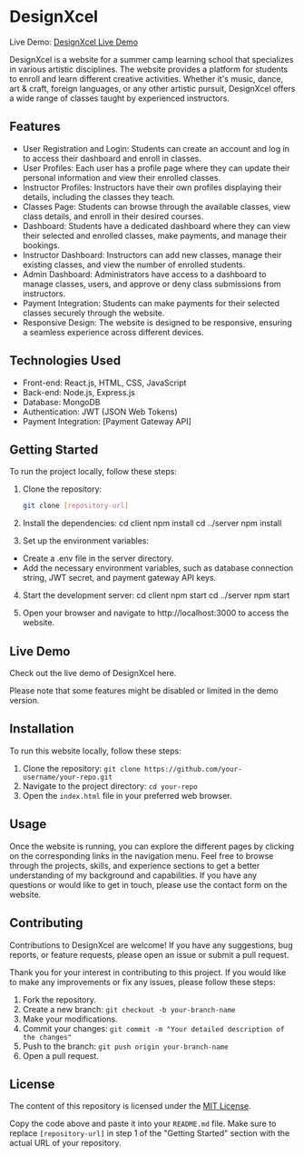 # DesignXcel

Live Demo: [DesignXcel Live Demo](https://designxcel.com)

DesignXcel is a website for a summer camp learning school that specializes in various artistic disciplines. The website provides a platform for students to enroll and learn different creative activities. Whether it's music, dance, art & craft, foreign languages, or any other artistic pursuit, DesignXcel offers a wide range of classes taught by experienced instructors.

## Features

- User Registration and Login: Students can create an account and log in to access their dashboard and enroll in classes.
- User Profiles: Each user has a profile page where they can update their personal information and view their enrolled classes.
- Instructor Profiles: Instructors have their own profiles displaying their details, including the classes they teach.
- Classes Page: Students can browse through the available classes, view class details, and enroll in their desired courses.
- Dashboard: Students have a dedicated dashboard where they can view their selected and enrolled classes, make payments, and manage their bookings.
- Instructor Dashboard: Instructors can add new classes, manage their existing classes, and view the number of enrolled students.
- Admin Dashboard: Administrators have access to a dashboard to manage classes, users, and approve or deny class submissions from instructors.
- Payment Integration: Students can make payments for their selected classes securely through the website.
- Responsive Design: The website is designed to be responsive, ensuring a seamless experience across different devices.

## Technologies Used

- Front-end: React.js, HTML, CSS, JavaScript
- Back-end: Node.js, Express.js
- Database: MongoDB
- Authentication: JWT (JSON Web Tokens)
- Payment Integration: [Payment Gateway API]

## Getting Started

To run the project locally, follow these steps:

1. Clone the repository:

   ```bash
   git clone [repository-url]

2. Install the dependencies:
    cd client
    npm install
    cd ../server
    npm install

3. Set up the environment variables:

- Create a .env file in the server directory.
- Add the necessary environment variables, such as database connection string, JWT secret, and payment gateway API keys.

4. Start the development server:
    cd client
    npm start
    cd ../server
    npm start

5. Open your browser and navigate to http://localhost:3000 to access the website.


## Live Demo

Check out the live demo of DesignXcel here.

Please note that some features might be disabled or limited in the demo version.

## Installation

To run this website locally, follow these steps:

1. Clone the repository: `git clone https://github.com/your-username/your-repo.git`
2. Navigate to the project directory: `cd your-repo`
3. Open the `index.html` file in your preferred web browser.

## Usage

Once the website is running, you can explore the different pages by clicking on the corresponding links in the navigation menu. Feel free to browse through the projects, skills, and experience sections to get a better understanding of my background and capabilities. If you have any questions or would like to get in touch, please use the contact form on the website.

## Contributing

Contributions to DesignXcel are welcome! If you have any suggestions, bug reports, or feature requests, please open an issue or submit a pull request.

Thank you for your interest in contributing to this project. If you would like to make any improvements or fix any issues, please follow these steps:

1. Fork the repository.
2. Create a new branch: `git checkout -b your-branch-name`
3. Make your modifications.
4. Commit your changes: `git commit -m "Your detailed description of the changes"`
5. Push to the branch: `git push origin your-branch-name`
6. Open a pull request.

## License

The content of this repository is licensed under the [MIT License](LICENSE).

Copy the code above and paste it into your `README.md` file. Make sure to replace `[repository-url]` in step 1 of the "Getting Started" section with the actual URL of your repository.
